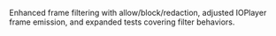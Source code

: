 Enhanced frame filtering with allow/block/redaction, adjusted IOPlayer frame emission, and expanded tests covering filter behaviors.